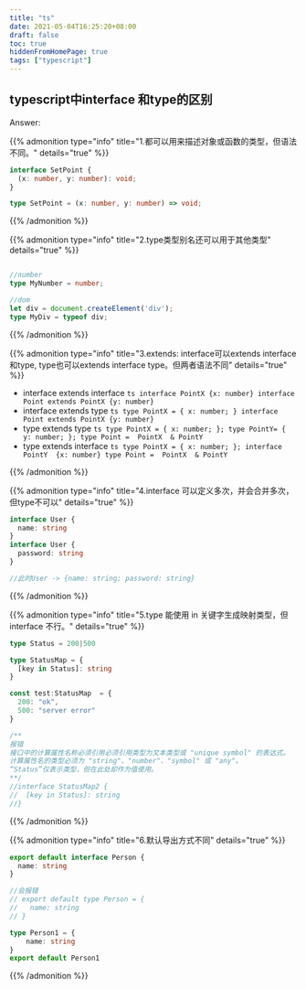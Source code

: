 ```yaml
---
title: "ts"
date: 2021-05-04T16:25:20+08:00
draft: false
toc: true
hiddenFromHomePage: true
tags: ["typescript"]
---
```


## typescript中interface 和type的区别

Answer:

{{% admonition type="info" title="1.都可以用来描述对象或函数的类型，但语法不同。" details="true" %}}

```ts
interface SetPoint {
  (x: number, y: number): void;
}

type SetPoint = (x: number, y: number) => void;
```

{{% /admonition %}}

{{% admonition type="info" title="2.type类型别名还可以用于其他类型" details="true" %}}

```ts

//number
type MyNumber = number;

//dom
let div = document.createElement('div');
type MyDiv = typeof div;

```

{{% /admonition %}}


{{% admonition type="info" title="3.extends: interface可以extends interface和type, type也可以extends interface type。但两者语法不同" details="true" %}}

  - interface extends interface
        ```ts
          interface PointX {x: number}
          interface Point extends PointX {y: number}
        ```
  - interface extends type
        ```ts
          type PointX = { x: number; }
          interface Point extends PointX {y: number}
        ```
  - type extends type
        ```ts
          type PointX = { x: number; };
          type PointY= { y: number; };
          type Point =  PointX  & PointY
        ```
  - type extends interface
        ```ts
          type PointX = { x: number; };
          interface PointY  {x: number}
          type Point =  PointX  & PointY
        ```

{{% /admonition %}}


{{% admonition type="info" title="4.interface 可以定义多次，并会合并多次，但type不可以" details="true" %}}
  ```ts
  interface User {
    name: string
  }
  interface User {
    password: string
  }

  //此时User -> {name: string; password: string}
  ```
{{% /admonition %}}

  
{{% admonition type="info" title="5.type 能使用 in 关键字生成映射类型，但 interface 不行。" details="true" %}}
  
```ts
type Status = 200|500

type StatusMap = {
  [key in Status]: string
}

const test:StatusMap  = {
  200: "ok",
  500: "server error"
}

/**
报错 
接口中的计算属性名称必须引用必须引用类型为文本类型或 "unique symbol" 的表达式。
计算属性名的类型必须为 "string"、"number"、"symbol" 或 "any"。
“Status”仅表示类型，但在此处却作为值使用。
**/
//interface StatusMap2 {
//  [key in Status]: string
//}
```

{{% /admonition %}}

{{% admonition type="info" title="6.默认导出方式不同" details="true" %}}
```ts 
export default interface Person {
  name: string
}

//会报错
// export default type Person = {
//   name: string
// }

type Person1 = {
    name: string
}
export default Person1
```
{{% /admonition %}}







